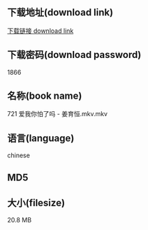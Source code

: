 ## 下载地址(download link)
[下载链接 download link](https://voluble-croquembouche-d321dc.netlify.app/?s=721+%E7%88%B1%E6%88%91%E4%BD%A0%E6%80%95%E4%BA%86%E5%90%97+-+%E5%A7%9C%E8%82%B2%E6%81%92.mkv)

## 下载密码(download password)
1866

## 名称(book name)
721 爱我你怕了吗 - 姜育恒.mkv.mkv

## 语言(language)
chinese

## MD5


## 大小(filesize)
20.8 MB
